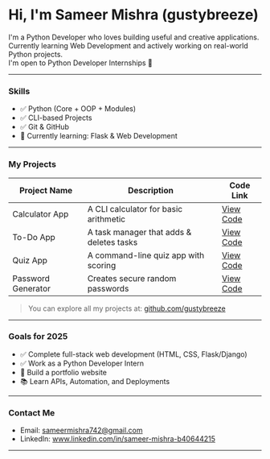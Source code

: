 # Hi, I'm Sameer Mishra (gustybreeze)

I'm a Python Developer who loves building useful and creative applications.  
Currently learning Web Development and actively working on real-world Python projects.  
I'm open to Python Developer Internships 💼

---

### Skills

- ✅ Python (Core + OOP + Modules)
- ✅ CLI-based Projects
- ✅ Git & GitHub
- 🔄 Currently learning: Flask & Web Development

---

### My Projects

| Project Name     | Description                                   | Code Link |
|------------------|-----------------------------------------------|-----------|
| Calculator App | A CLI calculator for basic arithmetic         | [View Code](https://github.com/gustybreeze/python-calculator) |
| To-Do App      | A task manager that adds & deletes tasks      | [View Code](https://github.com/gustybreeze/python-to-do-list-app) |
| Quiz App       | A command-line quiz app with scoring          | [View Code](https://github.com/gustybreeze/python-quiz-app) |
| Password Generator | Creates secure random passwords           | [View Code](https://github.com/gustybreeze/python-password-generator-app) |

> You can explore all my projects at: [github.com/gustybreeze](https://github.com/gustybreeze)

---

### Goals for 2025

- ✅ Complete full-stack web development (HTML, CSS, Flask/Django)
- ✅ Work as a Python Developer Intern
- 🚀 Build a portfolio website
- 📚 Learn APIs, Automation, and Deployments

---

### Contact Me

- Email: sameermishra742@gmail.com 
- LinkedIn: www.linkedin.com/in/sameer-mishra-b40644215

---
 

